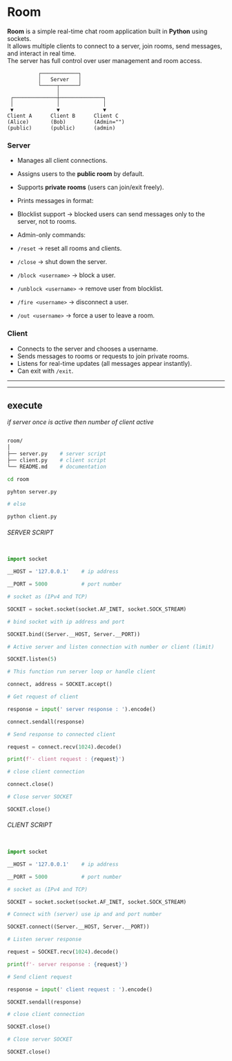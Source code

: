 # Room  

**Room** is a simple real-time chat room application built in **Python** using sockets.  
It allows multiple clients to connect to a server, join rooms, send messages, and interact in real time.  
The server has full control over user management and room access.  

```
          ┌────────────┐
          │   Server   │
          └─────┬──────┘
                │
 ┌──────────────┼──────────────┐
 │              │              │
 ▼              ▼              ▼
Client A      Client B      Client C
(Alice)       (Bob)         (Admin="")
(public)      (public)      (admin)

```

### Server  
- Manages all client connections.  
- Assigns users to the **public room** by default.  
- Supports **private rooms** (users can join/exit freely).  
- Prints messages in format:  

- Blocklist support → blocked users can send messages only to the server, not to rooms.  
- Admin-only commands:  
- `/reset` → reset all rooms and clients.  
- `/close` → shut down the server.  
- `/block <username>` → block a user.  
- `/unblock <username>` → remove user from blocklist.  
- `/fire <username>` → disconnect a user.  
- `/out <username>` → force a user to leave a room.  

### Client  
- Connects to the server and chooses a username.  
- Sends messages to rooms or requests to join private rooms.  
- Listens for real-time updates (all messages appear instantly).  
- Can exit with `/exit`.  

---

---

## execute

_if server once is active then number of client active_

```bash

room/
│
├── server.py    # server script
├── client.py    # client script
└── README.md    # documentation

cd room

pyhton server.py

# else

python client.py

```


###### SERVER SCRIPT

```py

import socket

__HOST = '127.0.0.1'    # ip address

__PORT = 5000           # port number

# socket as (IPv4 and TCP)

SOCKET = socket.socket(socket.AF_INET, socket.SOCK_STREAM)

# bind socket with ip address and port

SOCKET.bind((Server.__HOST, Server.__PORT))

# Active server and listen connection with number or client (limit)

SOCKET.listen(5)

# This function run server loop or handle client    

connect, address = SOCKET.accept()

# Get request of client

response = input(' server response : ').encode()

connect.sendall(response)

# Send response to connected client 

request = connect.recv(1024).decode()

print(f'- client request : {request}')

# close client connection

connect.close()

# Close server SOCKET

SOCKET.close()

```
###### CLIENT SCRIPT

```py

import socket

__HOST = '127.0.0.1'    # ip address

__PORT = 5000           # port number

# socket as (IPv4 and TCP)

SOCKET = socket.socket(socket.AF_INET, socket.SOCK_STREAM)

# Connect with (server) use ip and and port number 

SOCKET.connect((Server.__HOST, Server.__PORT))

# Listen server response  

request = SOCKET.recv(1024).decode()

print(f'- server response : {request}')

# Send client request

response = input(' client request : ').encode()

SOCKET.sendall(response)

# close client connection

SOCKET.close()

# Close server SOCKET

SOCKET.close()


```
